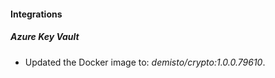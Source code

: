 #### Integrations
##### Azure Key Vault
- Updated the Docker image to: *demisto/crypto:1.0.0.79610*.
